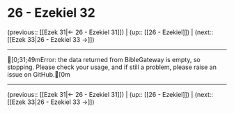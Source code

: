 # 26 - Ezekiel 32

(previous:: [[Ezek 31|← 26 - Ezekiel 31]]) | (up:: [[26 - Ezekiel]]) | (next:: [[Ezek 33|26 - Ezekiel 33 →]])

***
[0;31;49mError: the data returned from BibleGateway is empty, so stopping. Please check your usage, and if still a problem, please raise an issue on GitHub.[0m

***

(previous:: [[Ezek 31|← 26 - Ezekiel 31]]) | (up:: [[26 - Ezekiel]]) | (next:: [[Ezek 33|26 - Ezekiel 33 →]])
